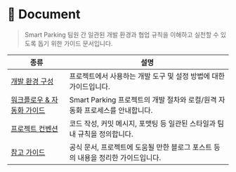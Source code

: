 # 📄 Document

> Smart Parking 팀원 간 일관된 개발 환경과 협업 규칙을 이해하고 실천할 수 있도록 돕기 위한 가이드 문서입니다.

| 종류 | 설명 |
|--|--|
| [개발 환경 구성](./environment/README.md) | 프로젝트에서 사용하는 개발 도구 및 설정 방법에 대한 가이드입니다. |
| [워크플로우 & 자동화 가이드](./workflows/README.md) | Smart Parking 프로젝트의 개발 절차와 로컬/원격 자동화 프로세스를 안내합니다. |
| [프로젝트 컨벤션](./convention/README.md) | 코드 작성, 커밋 메시지, 포맷팅 등 일관된 스타일과 팀 내 규칙을 정의합니다. |
| [참고 가이드](./guides/README.md) | 공식 문서, 프로젝트에 도움될 만한 블로그 포스트 등의 내용을 정리한 가이드입니다. |
